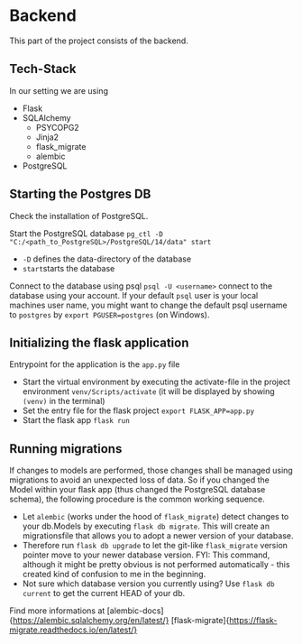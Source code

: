 # Backend

This part of the project consists of the backend.

## Tech-Stack

In our setting we are using

- Flask
- SQLAlchemy
  - PSYCOPG2
  - Jinja2
  - flask_migrate
  - alembic
- PostgreSQL

## Starting the Postgres DB

Check the installation of PostgreSQL.

Start the PostgreSQL database `pg_ctl -D "C:/<path_to_PostgreSQL>/PostgreSQL/14/data" start`

- `-D` defines the data-directory of the database
- `start`starts the database

Connect to the database using psql
`psql -U <username>` connect to the database using your account. If your default `psql` user is your local machines user name, you might want to change the default psql username to `postgres` by `export PGUSER=postgres` (on Windows).

## Initializing the flask application

Entrypoint for the application is the `app.py` file

- Start the virtual environment by executing the activate-file in the project environment `venv/Scripts/activate` (it will be displayed by showing `(venv)` in the terminal)
- Set the entry file for the flask project `export FLASK_APP=app.py`
- Start the flask app `flask run`

## Running migrations

If changes to models are performed, those changes shall be managed using migrations to avoid an unexpected loss of data. So if you changed the Model within your flask app (thus changed the PostgreSQL database schema), the following procedure is the common working sequence.

- Let `alembic` (works under the hood of `flask_migrate`) detect changes to your db.Models by executing `flask db migrate`. This will create an migrationsfile that allows you to adopt a newer version of your database.
- Therefore run `flask db upgrade` to let the git-like `flask_migrate` version pointer move to your newer database version. FYI: This command, although it might be pretty obvious is not performed automatically - this created kind of confusion to me in the beginning.
- Not sure which database version you currently using? Use `flask db current` to get the current HEAD of your db.

Find more informations at [alembic-docs]{https://alembic.sqlalchemy.org/en/latest/} [flask-migrate]{https://flask-migrate.readthedocs.io/en/latest/}
